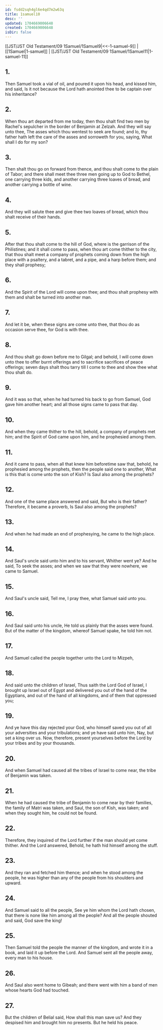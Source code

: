 ```yaml
---
id: fsdd2sqh4gl6e4qd7m2w63q
title: 1samuel10
desc: ''
updated: 1704669006648
created: 1704669006648
isDir: false
---
```

[[JST/JST Old Testament/09 1Samuel/1Samuel9|<<-1-samuel-9]] | [[1Samuel|1-samuel]] | [[JST/JST Old Testament/09 1Samuel/1Samuel11|1-samuel-11]]
## 1.
Then Samuel took a vial of oil, and poured it upon his head, and kissed him, and said, Is it not because the Lord hath anointed thee to be captain over his inheritance?
## 2.
When thou art departed from me today, then thou shalt find two men by Rachel\'s sepulcher in the border of Benjamin at Zelzah. And they will say unto thee, The asses which thou wentest to seek are found; and lo, thy father hath left the care of the asses and sorroweth for you, saying, What shall I do for my son?
## 3.
Then shalt thou go on forward from thence, and thou shalt come to the plain of Tabor; and there shall meet thee three men going up to God to Bethel, one carrying three kids, and another carrying three loaves of bread, and another carrying a bottle of wine.
## 4.
And they will salute thee and give thee two loaves of bread, which thou shalt receive of their hands.
## 5.
After that thou shalt come to the hill of God, where is the garrison of the Philistines; and it shall come to pass, when thou art come thither to the city, that thou shalt meet a company of prophets coming down from the high place with a psaltery, and a tabret, and a pipe, and a harp before them; and they shall prophesy;
## 6.
And the Spirit of the Lord will come upon thee; and thou shalt prophesy with them and shalt be turned into another man.
## 7.
And let it be, when these signs are come unto thee, that thou do as occasion serve thee, for God is with thee.
## 8.
And thou shalt go down before me to Gilgal; and behold, I will come down unto thee to offer burnt offerings and to sacrifice sacrifices of peace offerings; seven days shalt thou tarry till I come to thee and show thee what thou shalt do.
## 9.
And it was so that, when he had turned his back to go from Samuel, God gave him another heart; and all those signs came to pass that day.
## 10.
And when they came thither to the hill, behold, a company of prophets met him; and the Spirit of God came upon him, and he prophesied among them.
## 11.
And it came to pass, when all that knew him beforetime saw that, behold, he prophesied among the prophets, then the people said one to another, What is this that is come unto the son of Kish? Is Saul also among the prophets?
## 12.
And one of the same place answered and said, But who is their father? Therefore, it became a proverb, Is Saul also among the prophets?
## 13.
And when he had made an end of prophesying, he came to the high place.
## 14.
And Saul\'s uncle said unto him and to his servant, Whither went ye? And he said, To seek the asses; and when we saw that they were nowhere, we came to Samuel.
## 15.
And Saul\'s uncle said, Tell me, I pray thee, what Samuel said unto you.
## 16.
And Saul said unto his uncle, He told us plainly that the asses were found. But of the matter of the kingdom, whereof Samuel spake, he told him not.
## 17.
And Samuel called the people together unto the Lord to Mizpeh,
## 18.
And said unto the children of Israel, Thus saith the Lord God of Israel, I brought up Israel out of Egypt and delivered you out of the hand of the Egyptians, and out of the hand of all kingdoms, and of them that oppressed you;
## 19.
And ye have this day rejected your God, who himself saved you out of all your adversities and your tribulations; and ye have said unto him, Nay, but set a king over us. Now, therefore, present yourselves before the Lord by your tribes and by your thousands.
## 20.
And when Samuel had caused all the tribes of Israel to come near, the tribe of Benjamin was taken.
## 21.
When he had caused the tribe of Benjamin to come near by their families, the family of Matri was taken, and Saul, the son of Kish, was taken; and when they sought him, he could not be found.
## 22.
Therefore, they inquired of the Lord further if the man should yet come thither. And the Lord answered, Behold, he hath hid himself among the stuff.
## 23.
And they ran and fetched him thence; and when he stood among the people, he was higher than any of the people from his shoulders and upward.
## 24.
And Samuel said to all the people, See ye him whom the Lord hath chosen, that there is none like him among all the people? And all the people shouted and said, God save the king!
## 25.
Then Samuel told the people the manner of the kingdom, and wrote it in a book, and laid it up before the Lord. And Samuel sent all the people away, every man to his house.
## 26.
And Saul also went home to Gibeah; and there went with him a band of men whose hearts God had touched.
## 27.
But the children of Belial said, How shall this man save us? And they despised him and brought him no presents. But he held his peace.

